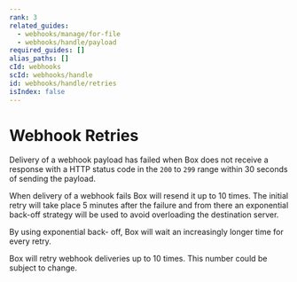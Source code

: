 ```yaml
---
rank: 3
related_guides:
  - webhooks/manage/for-file
  - webhooks/handle/payload
required_guides: []
alias_paths: []
cId: webhooks
scId: webhooks/handle
id: webhooks/handle/retries
isIndex: false
---
```

<!-- alex disable failed -->

# Webhook Retries

Delivery of a webhook payload has failed when Box does not receive a response with a HTTP status code in the `200` to `299` range within 30 seconds of sending the payload.

When delivery of a webhook fails Box will resend it up to 10 times. The initial retry will take place 5 minutes after the failure and from there an exponential back-off strategy will be used to avoid overloading the destination server.

By using exponential back- off, Box will wait an increasingly longer time for every retry.

<Message type="notice">

Box will retry webhook deliveries up to 10 times. This number could be subject to change.

</Message>

